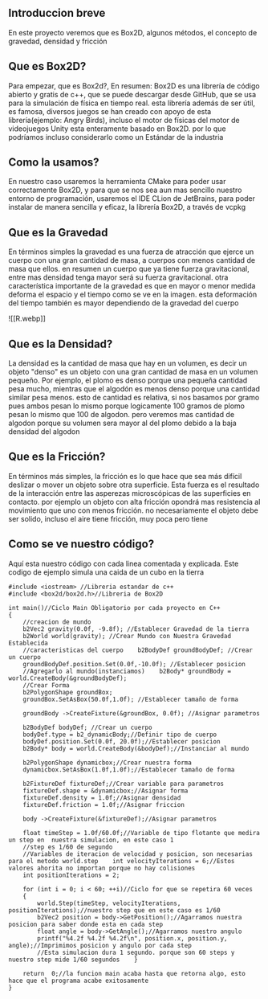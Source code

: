 <h2>Introduccion breve</h2>
<p>En este proyecto veremos que es Box2D, algunos métodos, el concepto de gravedad, densidad y fricción</p>
<h2>Que es Box2D?</h2>
<p>Para empezar, que es Box2d?, En resumen: Box2D es una librería de código abierto y gratis de c++, que se puede descargar desde GitHub, que se usa para la simulación de física en tiempo real. esta librería además de ser útil, es famosa, diversos juegos se han creado con apoyo de esta librería(ejemplo: Angry Birds), incluso el motor de físicas del motor de videojuegos Unity esta enteramente basado en Box2D. por lo que podríamos incluso considerarlo como un Estándar de la industria</p>
<h2>Como la usamos?</h2>
<p>En nuestro caso usaremos la herramienta CMake para poder usar correctamente Box2D, y para que se nos sea aun mas sencillo nuestro entorno de programación, usaremos el IDE CLion de JetBrains, para poder instalar de manera sencilla y eficaz, la librería Box2D, a través de vcpkg</p>
<h2>Que es la Gravedad</h2>
<p>En términos simples la gravedad es una fuerza de atracción que ejerce un cuerpo con una gran cantidad de masa, a cuerpos con menos cantidad de masa que ellos. en resumen un cuerpo que ya tiene fuerza gravitacional, entre mas densidad tenga mayor será su fuerza gravitacional. otra característica importante de la gravedad es que en mayor o menor medida deforma el espacio y el tiempo como se ve en la imagen. esta deformación del tiempo también es mayor dependiendo de la gravedad del cuerpo</p>
![[R.webp]]
<h2>Que es la Densidad?</h2>
<p>La densidad es la cantidad de masa que hay en un volumen, es decir un objeto "denso" es un objeto con una gran cantidad de masa en un volumen pequeño. Por ejemplo, el plomo es denso porque una pequeña cantidad pesa mucho, mientras que el algodón es menos denso porque una cantidad similar pesa menos. esto de cantidad es relativa, si nos basamos por gramo pues ambos pesan lo mismo porque logicamente 100 gramos de plomo pesan lo mismo que 100 de algodon. pero veremos mas cantidad de algodon porque su volumen sera mayor al del plomo debido a la baja densidad del algodon</p>
<h2>Que es la Fricción?</h2>
<p>En términos más simples, la fricción es lo que hace que sea más difícil deslizar o mover un objeto sobre otra superficie. Esta fuerza es el resultado de la interacción entre las asperezas microscópicas de las superficies en contacto. por ejemplo un objeto con alta fricción opondrá mas resistencia al movimiento que uno con menos fricción. no necesariamente el objeto debe ser solido, incluso el aire tiene fricción, muy poca pero tiene</p>


<h2>Como se ve nuestro código?</h2>
<p>Aquí esta nuestro código con cada linea comentada y explicada. Este codigo de ejemplo simula una caida de un cubo en la tierra</p>

	#include <iostream> //Libreria estandar de c++  
	#include <box2d/box2d.h>//Libreria de Box2D  
	  
	int main()//Ciclo Main Obligatorio por cada proyecto en C++  
	{  
	    //creacion de mundo  
	    b2Vec2 gravity(0.0f, -9.8f); //Establecer Gravedad de la tierra  
	    b2World world(gravity); //Crear Mundo con Nuestra Gravedad Establecida  
	    //caracteristicas del cuerpo    b2BodyDef groundBodyDef; //Crear un cuerpo  
	    groundBodyDef.position.Set(0.0f,-10.0f); //Establecer posicion  
	    //Agregarlo al mundo(instanciamos)    b2Body* groundBody = world.CreateBody(&groundBodyDef);  
	    //Crear Forma  
	    b2PolygonShape groundBox;  
	    groundBox.SetAsBox(50.0f,1.0f); //Establecer tamaño de forma  
	  
	    groundBody ->CreateFixture(&groundBox, 0.0f); //Asignar parametros  
	  
	    b2BodyDef bodyDef; //Crear un cuerpo  
	    bodyDef.type = b2_dynamicBody;//Definir tipo de cuerpo  
	    bodyDef.position.Set(0.0f, 20.0f);//Establecer posicion  
	    b2Body* body = world.CreateBody(&bodyDef);//Instanciar al mundo  
	  
	    b2PolygonShape dynamicbox;//Crear nuestra forma  
	    dynamicbox.SetAsBox(1.0f,1.0f);//Establecer tamaño de forma  
	  
	    b2FixtureDef fixtureDef;//Crear variable para parametros  
	    fixtureDef.shape = &dynamicbox;//Asignar forma  
	    fixtureDef.density = 1.0f;//Asignar densidad  
	    fixtureDef.friction = 1.0f;//Asignar friccion  
	  
	    body ->CreateFixture(&fixtureDef);//Asignar parametros  
	  
	    float timeStep = 1.0f/60.0f;//Variable de tipo flotante que medira un step en  nuestra simulacion, en este caso 1  
	    //step es 1/60 de segundo  
	    //Variables de iteracion de velocidad y posicion, son necesarias para el metodo world.step    int velocityIterations = 6;//Estos valores ahorita no importan porque no hay colisiones  
	    int positionIterations = 2;  
	  
	    for (int i = 0; i < 60; ++i)//Ciclo for que se repetira 60 veces  
	    {  
	        world.Step(timeStep, velocityIterations, positionIterations);//nuestro step que en este caso es 1/60  
	        b2Vec2 position = body->GetPosition();//Agarramos nuestra posicion para saber donde esta en cada step  
	        float angle = body->GetAngle();//Agarramos nuestro angulo  
	        printf("%4.2f %4.2f %4.2f\n", position.x, position.y, angle);//Imprimimos posicion y angulo por cada step  
	        //Esta simulacion dura 1 segundo. porque son 60 steps y nuestro step mide 1/60 segundos    }  
	  
	    return  0;//la funcion main acaba hasta que retorna algo, esto hace que el programa acabe exitosamente  
	}


